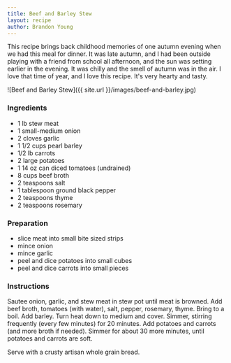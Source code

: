 ```yaml
---
title: Beef and Barley Stew
layout: recipe
author: Brandon Young
---
```

This recipe brings back childhood memories of one autumn evening when we had this meal for dinner.  It was late autumn, and I had been outside playing with a friend from school all afternoon, and the sun was setting earlier in the evening.  It was chilly and the smell of autumn was in the air.  I love that time of year, and I love this recipe.  It's very hearty and tasty.

![Beef and Barley Stew]({{ site.url }}/images/beef-and-barley.jpg)

### Ingredients
 * 1 lb stew meat
 * 1 small-medium onion
 * 2 cloves garlic
 * 1 1/2 cups pearl barley
 * 1/2 lb carrots
 * 2 large potatoes
 * 1 14 oz can diced tomatoes (undrained)
 * 8 cups beef broth
 * 2 teaspoons salt
 * 1 tablespoon ground black pepper
 * 2 teaspoons thyme
 * 2 teaspoons rosemary

### Preparation
 * slice meat into small bite sized strips
 * mince onion
 * mince garlic
 * peel and dice potatoes into small cubes
 * peel and dice carrots into small pieces

### Instructions
Sautee onion, garlic, and stew meat in stew pot until meat is browned.  Add beef  broth, tomatoes (with water), salt, pepper, rosemary, thyme.  Bring to a boil.  Add barley.  Turn heat down to medium and cover.  Simmer, stirring frequently (every few minutes) for 20 minutes.  Add potatoes and carrots (and more broth if needed).  Simmer for about 30 more minutes, until potatoes and carrots are soft.

Serve with a crusty artisan whole grain bread.
